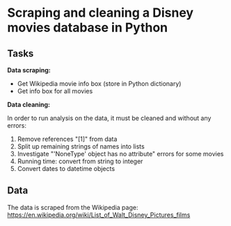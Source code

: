 # Scraping and cleaning a Disney movies database in Python

## Tasks

**Data scraping:**

- Get Wikipedia movie info box (store in Python dictionary)
- Get info box for all movies

**Data cleaning:**

In order to run analysis on the data, it must be cleaned and without any errors:

1. Remove references "[1]" from data
2. Split up remaining strings of names into lists
3. Investigate "'NoneType' object has no attribute" errors for some movies
4. Running time: convert from string to integer
5. Convert dates to datetime objects

## Data

The data is scraped from the Wikipedia page: https://en.wikipedia.org/wiki/List_of_Walt_Disney_Pictures_films
